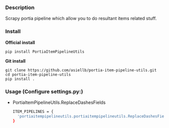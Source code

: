 ### Description
Scrapy portia pipeline which allow you to do resultant items related stuff.

### Install
**Official install**
```
pip install PortiaItemPipelineUtils
```

**Git install**
```
git clone https://github.com/asiellb/portia-item-pipeline-utils.git
cd portia-item-pipeline-utils
pip install .
```

### Usage (Configure settings.py:)
- PortiaItemPipelineUtils.ReplaceDashesFields

  ```bash
  ITEM_PIPELINES = {
    'portiaitempipelineutils.portiaitempipelineutils.ReplaceDashesFields': 499
  }
  ```
